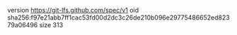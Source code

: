 version https://git-lfs.github.com/spec/v1
oid sha256:f97e21abb7ff1cac53fd00d2dc3c26de210b096e29775486652ed82379a06496
size 313

